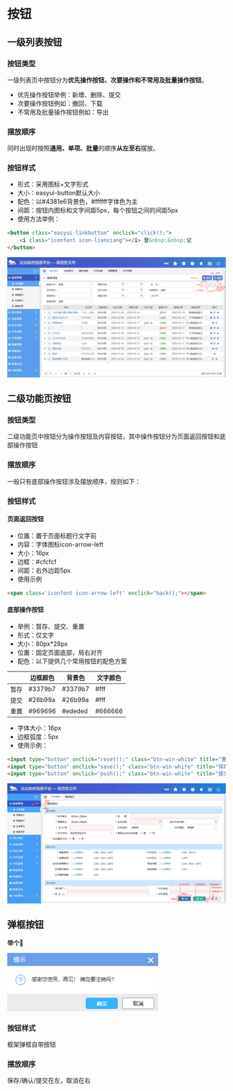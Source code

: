 # 按钮

## 一级列表按钮

### 按钮类型

一级列表页中按钮分为**优先操作按钮、次要操作和不常用及批量操作按钮**。

- 优先操作按钮举例：新增、删除、提交
- 次要操作按钮例如：撤回、下载
- 不常用及批量操作按钮例如：导出

### 摆放顺序

同时出现时按照**通用、单项、批量**的顺序**从左至右**摆放。

### 按钮样式

- 形式：采用图标+文字形式
- 大小：easyui-button默认大小
- 配色：以#4381e6背景色，#ffffff字体色为主
- 间距：按钮内图标和文字间距5px，每个按钮之间的间距5px
- 使用方法举例：

```html
<button class="easyui-linkbutton" onclick="click();">
	<i class="iconfont icon-lianxiang"></i> 登&nbsp;&nbsp;记
</button>
```



![An image](../../images/buttonInListPage.png)

## 二级功能页按钮

### 按钮类型

二级功能页中按钮分为操作按钮及内容按钮，其中操作按钮分为页面返回按钮和底部操作按钮

### 摆放顺序

一般只有底部操作按钮涉及摆放顺序，规则如下：

### 按钮样式

#### 页面返回按钮

- 位置：置于页面标题行文字前
- 内容：字体图标icon-arrow-left
- 大小：16px
- 边框：#cfcfcf
- 间距：右外边距5px
- 使用示例

```html
<span class='iconfont icon-arrow-left' onclick="back();"></span>
```

#### 底部操作按钮

- 举例：暂存、提交、重置
- 形式：仅文字
- 大小：80px*28px
- 位置：固定页面底部，局右对齐
- 配色：以下提供几个常用按钮的配色方案

|      | 边框颜色 | 背景色  | 文字颜色 |
| ---- | -------- | ------- | -------- |
| 暂存 | #3379b7  | #3379b7 | #fff     |
| 提交 | #26b99a  | #26b99a | #fff     |
| 重置 | #969696  | #ededed | #666666  |

- 字体大小：16px
- 边框弧度：5px
- 使用示例：

```html
<input type="button" onclick="reset();" class="btn-win-white" title="重置" /> 
<input type="button" onclick="save();" class="btn-win-white" title="保存" /> 
<input type="button" onclick="push();" class="btn-win-white" title="提交" />
```

![An image](../../images/buttonInContentPage.png)

## 弹框按钮

**举个**:chestnut:

![An image](../../images/msgConfirm.png)

### 按钮样式

框架弹框自带按钮

### 摆放顺序

保存/确认/提交在左，取消在右
